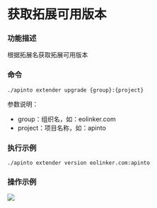 # 获取拓展可用版本
### 功能描述
根据拓展名获取拓展可用版本

### 命令
```
./apinto extender upgrade {group}:{project}
```

参数说明：
* group：组织名，如：eolinker.com
* project：项目名称，如：apinto

### 执行示例
```
./apinto extender version eolinker.com:apinto
```
### 操作示例

![](http://data.eolinker.com/course/pFP5W2z581ca6349580a7355b270a78b65d22fb5862c11c.png)